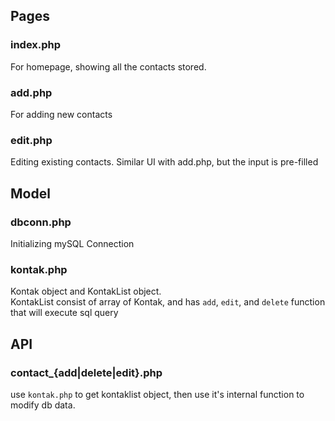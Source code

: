 ## Pages
### index.php
For homepage, showing all the contacts stored.
### add.php
For adding new contacts
### edit.php
Editing existing contacts. Similar UI with add.php, but the input is pre-filled

## Model
### dbconn.php
Initializing mySQL Connection
### kontak.php
Kontak object and KontakList object.<br/>
KontakList consist of array of Kontak, and has `add`, `edit`, and `delete` function that will execute sql query

## API
### contact_{add|delete|edit}.php
use `kontak.php` to get kontaklist object, then use it's internal function to modify db data.
